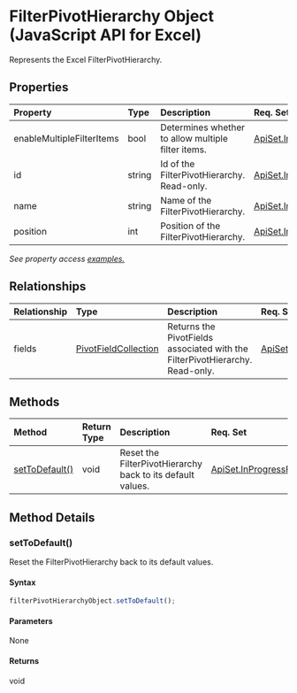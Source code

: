 # FilterPivotHierarchy Object (JavaScript API for Excel)

Represents the Excel FilterPivotHierarchy.

## Properties

| Property	   | Type	|Description| Req. Set|
|:---------------|:--------|:----------|:----|
|enableMultipleFilterItems|bool|Determines whether to allow multiple filter items.|[ApiSet.InProgressFeatures.PivotSharedApis](../requirement-sets/excel-api-requirement-sets.md)|
|id|string|Id of the FilterPivotHierarchy. Read-only.|[ApiSet.InProgressFeatures.PivotSharedApis](../requirement-sets/excel-api-requirement-sets.md)|
|name|string|Name of the FilterPivotHierarchy.|[ApiSet.InProgressFeatures.PivotSharedApis](../requirement-sets/excel-api-requirement-sets.md)|
|position|int|Position of the FilterPivotHierarchy.|[ApiSet.InProgressFeatures.PivotSharedApis](../requirement-sets/excel-api-requirement-sets.md)|

_See property access [examples.](#property-access-examples)_

## Relationships
| Relationship | Type	|Description| Req. Set|
|:---------------|:--------|:----------|:----|
|fields|[PivotFieldCollection](pivotfieldcollection.md)|Returns the PivotFields associated with the FilterPivotHierarchy. Read-only.|[ApiSet.InProgressFeatures.PivotSharedApis](../requirement-sets/excel-api-requirement-sets.md)|

## Methods

| Method		   | Return Type	|Description| Req. Set|
|:---------------|:--------|:----------|:----|
|[setToDefault()](#settodefault)|void|Reset the FilterPivotHierarchy back to its default values.|[ApiSet.InProgressFeatures.PivotSharedApis](../requirement-sets/excel-api-requirement-sets.md)|

## Method Details


### setToDefault()
Reset the FilterPivotHierarchy back to its default values.

#### Syntax
```js
filterPivotHierarchyObject.setToDefault();
```

#### Parameters
None

#### Returns
void
